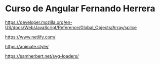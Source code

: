 # Curso de Angular Fernando Herrera

https://developer.mozilla.org/en-US/docs/Web/JavaScript/Reference/Global_Objects/Array/splice

https://www.netlify.com/

https://animate.style/

https://samherbert.net/svg-loaders/